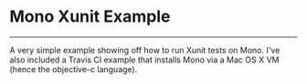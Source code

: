 # Mono Xunit Example
---

A very simple example showing off how to run Xunit tests on Mono.  I've also included a Travis CI example that installs Mono via a Mac OS X VM (hence the objective-c language). 